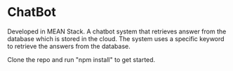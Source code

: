 # ChatBot
Developed in MEAN Stack. A chatbot system that retrieves answer from the database which is stored in the cloud. The system uses a specific keyword to retrieve the answers from the database.

Clone the repo and run "npm install" to get started.
